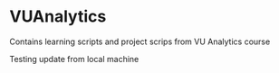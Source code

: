 # VUAnalytics
Contains learning scripts and project scrips from VU Analytics course

Testing update from local machine